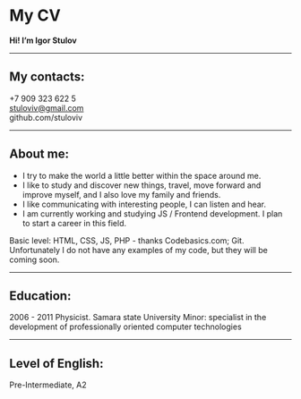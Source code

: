 # My CV  
**Hi! I’m Igor Stulov**  

-----------------------

## My contacts:
+7 909 323 622 5  
stuloviv@gmail.com  
github.com/stuloviv  

------------------------

## About me:
 - I try to make the world a little better within the space around me.
 - I like to study and discover new things, travel, move forward and improve myself, and I also love my family and friends.
 - I like communicating with interesting people, I can listen and hear.
 - I am currently working and studying JS / Frontend development. I plan to start a career in this field.  

Basic level: HTML, CSS, JS, PHP - thanks Codebasics.com; Git.
Unfortunately I do not have any examples of my code, but they will be coming soon.

-----------------------

## Education:
2006 - 2011
Physicist. Samara state University
Minor: specialist in the development of professionally oriented computer
technologies

-----------------------

## Level of English:
Pre-Intermediate, A2

